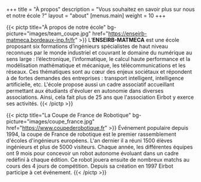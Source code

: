 +++
title = "À propos"
description = "Vous souhaitez en savoir plus sur nous et notre école ?"
layout = "about"
[menus.main]
  weight = 10
+++

{{< pictp title="À propos de notre école" bg-picture="images/team_coupe.jpg"
href="https://enseirb-matmeca.bordeaux-inp.fr/fr" >}}
L’**ENSEIRB-MATMECA** est une école proposant six formations
d’ingénieurs spécialistes de haut niveau reconnues par le monde
industriel et couvrant le domaine du numérique au sens large :
l’électronique, l’informatique, le calcul haute performance et la
modélisation mathématique et mécanique, les télécommunications
et les réseaux. Ces thématiques sont au cœur des enjeux sociétaux
et répondent à de fortes demandes des entreprises : transport
intelligent, intelligence artificielle, etc.
L'école propose aussi un cadre associatif accueillant
permettant aux étudiants d'évoluer en autonomie dans
diverses associations. Ainsi, cela fait plus de 25 ans que
l'association Eirbot y exerce ses activités.
{{< /pictp >}}

{{< pictp title="La Coupe de France de Robotique"
bg-picture="images/coupe_france.jpg" href="https://www.coupederobotique.fr" >}}
Événement populaire depuis 1994, la coupe de France de
robotique est le premier rassemblement d'écoles d'ingénieurs
européens. L'an dernier il a réuni 1500 élèves ingénieurs et plus de
5000 visiteurs.
Chaque année, les différentes équipes ont 9 mois pour concevoir
un robot autonome évoluant dans un cadre redéfini à chaque
édition. Ce robot jouera ensuite de nombreux matchs au cours des
4 jours de compétition.
Depuis sa création en 1997 Eirbot participe à cet événement.
{{< /pictp >}}
